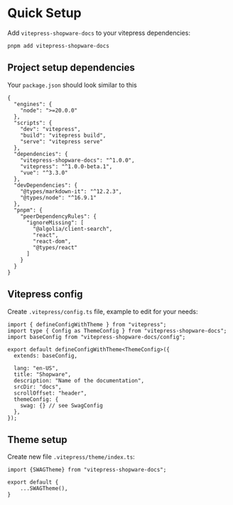 # Quick Setup

Add `vitepress-shopware-docs` to your vitepress dependencies:

```
pnpm add vitepress-shopware-docs
```

## Project setup dependencies

Your `package.json` should look similar to this

```
{
  "engines": {
    "node": ">=20.0.0"
  },
  "scripts": {
    "dev": "vitepress",
    "build": "vitepress build",
    "serve": "vitepress serve"
  },
  "dependencies": {
    "vitepress-shopware-docs": "^1.0.0",
    "vitepress": "^1.0.0-beta.1",
    "vue": "^3.3.0"
  },
  "devDependencies": {
    "@types/markdown-it": "^12.2.3",
    "@types/node": "^16.9.1"
  },
  "pnpm": {
    "peerDependencyRules": {
      "ignoreMissing": [
        "@algolia/client-search",
        "react",
        "react-dom",
        "@types/react"
      ]
    }
  }
}
```

## Vitepress config

Create `.vitepress/config.ts` file, example to edit for your needs:

```
import { defineConfigWithTheme } from "vitepress";
import type { Config as ThemeConfig } from "vitepress-shopware-docs";
import baseConfig from "vitepress-shopware-docs/config";

export default defineConfigWithTheme<ThemeConfig>({
  extends: baseConfig,

  lang: "en-US",
  title: "Shopware",
  description: "Name of the documentation",
  srcDir: "docs",
  scrollOffset: "header",
  themeConfig: {
    swag: {} // see SwagConfig
  },
});
```

## Theme setup

Create new file `.vitepress/theme/index.ts`:

```
import {SWAGTheme} from "vitepress-shopware-docs";

export default {
    ...SWAGTheme(),
}

```
